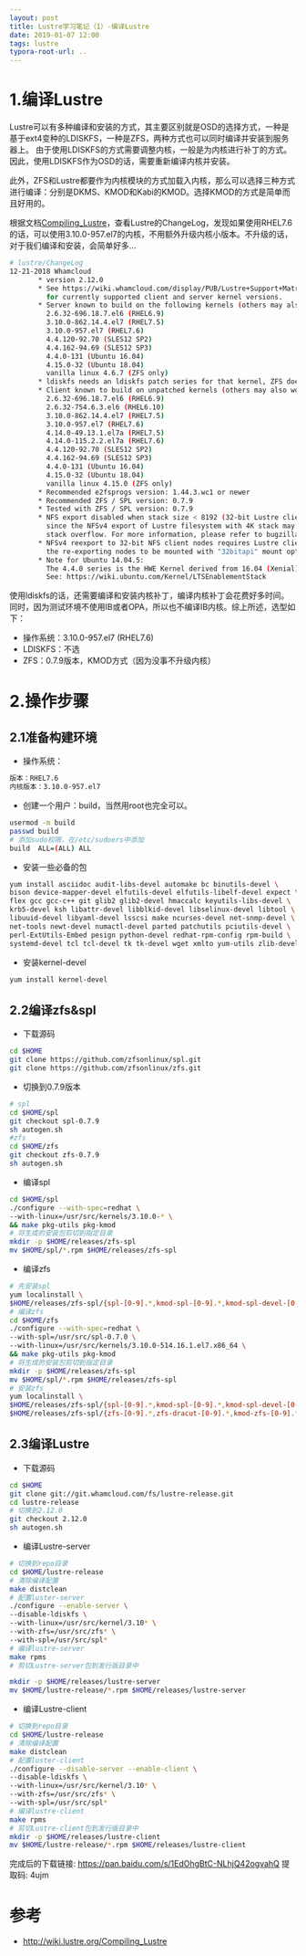 ```yaml
---
layout: post
title: Lustre学习笔记（1）-编译Lustre
date: 2019-01-07 12:00
tags: lustre
typora-root-url: ..
---
```


# 1.编译Lustre

Lustre可以有多种编译和安装的方式，其主要区别就是OSD的选择方式，一种是基于ext4变种的LDISKFS，一种是ZFS，两种方式也可以同时编译并安装到服务器上。
由于使用LDISKFS的方式需要调整内核，一般是为内核进行补丁的方式。因此，使用LDISKFS作为OSD的话，需要重新编译内核并安装。

此外，ZFS和Lustre都要作为内核模块的方式加载入内核，那么可以选择三种方式进行编译：分别是DKMS、KMOD和Kabi的KMOD。选择KMOD的方式是简单而且好用的。

根据文档[Compiling_Lustre](http://wiki.lustre.org/Compiling_Lustre)，查看Lustre的ChangeLog，发现如果使用RHEL7.6的话，可以使用3.10.0-957.el7的内核，不用额外升级内核小版本。不升级的话，对于我们编译和安装，会简单好多...

```bash
# lustre/ChangeLog
12-21-2018 Whamcloud
       * version 2.12.0
       * See https://wiki.whamcloud.com/display/PUB/Lustre+Support+Matrix
         for currently supported client and server kernel versions.
       * Server known to build on the following kernels (others may also work):
         2.6.32-696.18.7.el6 (RHEL6.9)
         3.10.0-862.14.4.el7 (RHEL7.5)
         3.10.0-957.el7 (RHEL7.6)
         4.4.120-92.70 (SLES12 SP2)
         4.4.162-94.69 (SLES12 SP3)
         4.4.0-131 (Ubuntu 16.04)
         4.15.0-32 (Ubuntu 18.04)
         vanilla linux 4.6.7 (ZFS only)
       * ldiskfs needs an ldiskfs patch series for that kernel, ZFS does not
       * Client known to build on unpatched kernels (others may also work):
         2.6.32-696.18.7.el6 (RHEL6.9)
         2.6.32-754.6.3.el6 (RHEL6.10)
         3.10.0-862.14.4.el7 (RHEL7.5)
         3.10.0-957.el7 (RHEL7.6)
         4.14.0-49.13.1.el7a (RHEL7.5)
         4.14.0-115.2.2.el7a (RHEL7.6)
         4.4.120-92.70 (SLES12 SP2)
         4.4.162-94.69 (SLES12 SP3)
         4.4.0-131 (Ubuntu 16.04)
         4.15.0-32 (Ubuntu 18.04)
         vanilla linux 4.15.0 (ZFS only)
       * Recommended e2fsprogs version: 1.44.3.wc1 or newer
       * Recommended ZFS / SPL version: 0.7.9
       * Tested with ZFS / SPL version: 0.7.9
       * NFS export disabled when stack size < 8192 (32-bit Lustre clients),
         since the NFSv4 export of Lustre filesystem with 4K stack may cause a
         stack overflow. For more information, please refer to bugzilla 17630.
       * NFSv4 reexport to 32-bit NFS client nodes requires Lustre client on
         the re-exporting nodes to be mounted with "32bitapi" mount option
       * Note for Ubuntu 14.04.5:
         The 4.4.0 series is the HWE Kernel derived from 16.04 (Xenial).
         See: https://wiki.ubuntu.com/Kernel/LTSEnablementStack
```

使用ldiskfs的话，还需要编译和安装内核补丁，编译内核补丁会花费好多时间。同时，因为测试环境不使用IB或者OPA，所以也不编译IB内核。综上所述，选型如下：
- 操作系统：3.10.0-957.el7 (RHEL7.6)
- LDISKFS：不选
- ZFS：0.7.9版本，KMOD方式（因为没事不升级内核）

# 2.操作步骤

## 2.1准备构建环境

- 操作系统：

```bash
版本：RHEL7.6
内核版本：3.10.0-957.el7
```

- 创建一个用户：build，当然用root也完全可以。

```bash
usermod -m build
passwd build
# 添加sudo权限，在/etc/sudoers中添加
build  ALL=(ALL) ALL
```

- 安装一些必备的包

```bash
yum install asciidoc audit-libs-devel automake bc binutils-devel \
bison device-mapper-devel elfutils-devel elfutils-libelf-devel expect \
flex gcc gcc-c++ git glib2 glib2-devel hmaccalc keyutils-libs-devel \
krb5-devel ksh libattr-devel libblkid-devel libselinux-devel libtool \
libuuid-devel libyaml-devel lsscsi make ncurses-devel net-snmp-devel \
net-tools newt-devel numactl-devel parted patchutils pciutils-devel \
perl-ExtUtils-Embed pesign python-devel redhat-rpm-config rpm-build \
systemd-devel tcl tcl-devel tk tk-devel wget xmlto yum-utils zlib-devel
```

- 安装kernel-devel

```bash
yum install kernel-devel
```

## 2.2编译zfs&spl

- 下载源码

```bash
cd $HOME
git clone https://github.com/zfsonlinux/spl.git
git clone https://github.com/zfsonlinux/zfs.git
```

- 切换到0.7.9版本

```bash
# spl
cd $HOME/spl
git checkout spl-0.7.9
sh autogen.sh
#zfs
cd $HOME/zfs
git checkout zfs-0.7.9
sh autogen.sh
```

- 编译spl

```bash
cd $HOME/spl
./configure --with-spec=redhat \
--with-linux=/usr/src/kernels/3.10.0-* \
&& make pkg-utils pkg-kmod
# 将生成的安装包剪切到指定目录
mkdir -p $HOME/releases/zfs-spl
mv $HOME/spl/*.rpm $HOME/releases/zfs-spl
```

- 编译zfs

```bash
# 先安装spl
yum localinstall \
$HOME/releases/zfs-spl/{spl-[0-9].*,kmod-spl-[0-9].*,kmod-spl-devel-[0-9].*}.x86_64.rpm
# 编译zfs
cd $HOME/zfs
./configure --with-spec=redhat \
--with-spl=/usr/src/spl-0.7.0 \
--with-linux=/usr/src/kernels/3.10.0-514.16.1.el7.x86_64 \
&& make pkg-utils pkg-kmod
# 将生成的安装包剪切到指定目录
mkdir -p $HOME/releases/zfs-spl
mv $HOME/spl/*.rpm $HOME/releases/zfs-spl
# 安装zfs
yum localinstall \
$HOME/releases/zfs-spl/{spl-[0-9].*,kmod-spl-[0-9].*,kmod-spl-devel-[0-9].*}.x86_64.rpm \
$HOME/releases/zfs-spl/{zfs-[0-9].*,zfs-dracut-[0-9].*,kmod-zfs-[0-9].*,kmod-zfs-devel-[0-9].*,lib*}.x86_64.rpm
```

## 2.3编译Lustre

- 下载源码

```bash
cd $HOME
git clone git://git.whamcloud.com/fs/lustre-release.git
cd lustre-release
# 切换到2.12.0
git checkout 2.12.0
sh autogen.sh 
```

- 编译Lustre-server

```bash
# 切换到repo目录
cd $HOME/lustre-release
# 清除编译配置
make distclean
# 配置luster-server
./configure --enable-server \
--disable-ldiskfs \
--with-linux=/usr/src/kernel/3.10* \
--with-zfs=/usr/src/zfs* \
--with-spl=/usr/src/spl*
# 编译lustre-server
make rpms
# 剪切Lustre-server包到发行版目录中

mkdir -p $HOME/releases/lustre-server
mv $HOME/lustre-release/*.rpm $HOME/releases/lustre-server
```

- 编译Lustre-client

```bash
# 切换到repo目录
cd $HOME/lustre-release
# 清除编译配置
make distclean
# 配置luster-client
./configure --disable-server --enable-client \
--disable-ldiskfs \
--with-linux=/usr/src/kernel/3.10* \
--with-zfs=/usr/src/zfs* \
--with-spl=/usr/src/spl*
# 编译lustre-client
make rpms
# 剪切Lustre-client包到发行版目录中
mkdir -p $HOME/releases/lustre-client
mv $HOME/lustre-release/*.rpm $HOME/releases/lustre-client
```

完成后的下载链接: https://pan.baidu.com/s/1EdOhgBtC-NLhjQ42ogvahQ 提取码: 4ujm 


# 参考

- http://wiki.lustre.org/Compiling_Lustre
